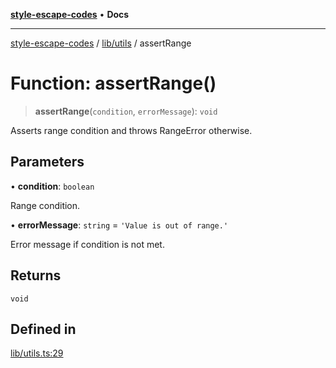 [**style-escape-codes**](../../../README.md) • **Docs**

***

[style-escape-codes](../../../modules.md) / [lib/utils](../README.md) / assertRange

# Function: assertRange()

> **assertRange**(`condition`, `errorMessage`): `void`

Asserts range condition and throws RangeError otherwise.

## Parameters

• **condition**: `boolean`

Range condition.

• **errorMessage**: `string` = `'Value is out of range.'`

Error message if condition is not met.

## Returns

`void`

## Defined in

[lib/utils.ts:29](https://github.com/mastermind-0xff/style-escape-codes/blob/f70027a113314c5fe8c8e4fe231b59efc8b75d4d/src/lib/utils.ts#L29)

